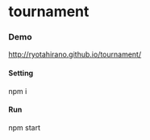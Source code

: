 # tournament

### Demo
http://ryotahirano.github.io/tournament/

#### Setting
npm i

#### Run
npm start
